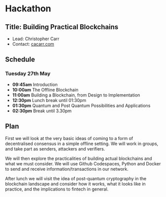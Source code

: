 # Hackathon

## Title: Building Practical Blockchains

- Lead: Christopher Carr
- Contact: [cacarr.com](https://cacarr.com)

## Schedule

### Tuesday 27th May
- **09:45am** Introduction
- **10:00am** The Offline Blockchain
- **11:00am** Building a Blockchain, from Design to Implementation
- **12:30pm** Lunch break until 01:30pm
- **01:30pm** Quantum and Post Quantum Possibilities and Applications
- **02:30pm** Break until 3.30pm

## Plan

First we will look at the very basic ideas of coming to a form of decentralised consensus in a simple offline setting. We will work in groups, and take part as senders, attackers and verifiers. 

We will then explore the practicalities of building actual blockchains and what we must consider. We will use Github Codespaces, Python and Docker to send and receive information/transactions in our network. 

After lunch we will visit the idea of post-quantum cryptography in the blockchain landscape and consider how it works, what it looks like in practice, and the implications to fintech in general.
